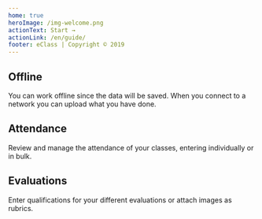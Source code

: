 ```yaml
---
home: true
heroImage: /img-welcome.png
actionText: Start →
actionLink: /en/guide/
footer: eClass | Copyright © 2019
---
```


<div class="features">
  <div class="feature">
    <h2>Offline</h2>
    <p>
      You can work offline since the data will be saved. When you connect to a network you can upload what you have done.
    </p>
  </div>
  <div class="feature">
    <h2>Attendance</h2>
    <p>
      Review and manage the attendance of your classes, entering individually or in bulk.
    </p>
  </div>
  <div class="feature">
    <h2>Evaluations</h2>
    <p>
      Enter qualifications for your different evaluations or attach images as rubrics.
    </p>
  </div>
</div>
